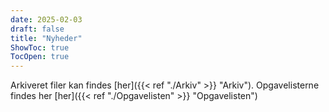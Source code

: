 ```yaml
---
date: 2025-02-03
draft: false
title: "Nyheder"
ShowToc: true
TocOpen: true
---
```


Arkiveret filer kan findes [her]({{< ref "./Arkiv" >}} "Arkiv"). Opgavelisterne findes her [her]({{< ref "./Opgavelisten" >}} "Opgavelisten")
